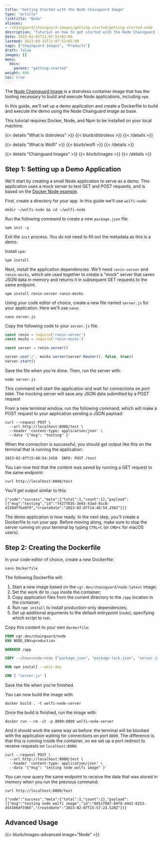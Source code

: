 ```yaml
---
title: "Getting Started with the Node Chainguard Image"
type: "article"
linktitle: "Node"
aliases: 
- /chainguard/chainguard-images/getting-started/getting-started-node
description: "Tutorial on how to get started with the Node Chainguard Image"
date: 2023-02-01T11:07:52+02:00
lastmod: 2023-09-22T11:07:52+02:00
tags: ["Chainguard Images", "Products"]
draft: false
images: []
menu:
  docs:
    parent: "getting-started"
weight: 040
toc: true
---
```


The [Node Chainguard Image](https://images.chainguard.dev/directory/image/node/overview?utm_source=cg-academy&utm_medium=website&utm_campaign=dev-enablement&utm_content=edu-content-chainguard-chainguard-images-getting-started-node) is a distroless container image that has the tooling necessary to build and execute Node applications, including  `npm`.

In this guide, we'll set up a demo application and create a Dockerfile to build and execute the demo using the Node Chainguard Image as base.

This tutorial requires Docker, Node, and Npm to be installed on your local machine.

{{< details "What is distroless" >}}
{{< blurb/distroless >}}
{{< /details >}}

{{< details "What is Wolfi" >}}
{{< blurb/wolfi >}}
{{< /details >}}

{{< details "Chainguard Images" >}}
{{< blurb/images >}}
{{< /details >}}

## Step 1: Setting up a Demo Application

We'll start by creating a small Node application to serve as a demo. This application uses a mock server to test GET and POST requests, and is based on the [Docker Node example](https://docs.docker.com/language/nodejs/build-images/).

First, create a directory for your app. In this guide we'll use `wolfi-node`:

```shell
mkdir ~/wolfi-node && cd ~/wolfi-node
```

Run the following command to create a new `package.json` file.

```shell
npm init -y
```

Exit the `init` process.  You do not need to fill out the metadata as this is a demo.

Install `npm`:

```shell
npm install
```

Next, install the application dependencies. We'll need `ronin-server` and `ronin-mocks`, which are used together to create a "mock" server that saves JSON data in memory and returns it in subsequent GET requests to the same endpoint.

```shell
npm install ronin-server ronin-mocks
```

Using your code editor of choice, create a new file named `server.js` for your application. Here we'll use `nano`:

```shell
nano server.js
```

Copy the following code to your `server.js` file:

```js
const ronin = require('ronin-server')
const mocks = require('ronin-mocks')

const server = ronin.server()

server.use('/', mocks.server(server.Router(), false, true))
server.start()
```

Save the file when you're done. Then, run the server with:

```shell
node server.js
```

This command will start the application and wait for connections on port `8000`. The mocking server will save any JSON data submitted by a POST request

From a new terminal window, run the following command, which will make a POST request to your application sending a JSON payload:

```shell
curl --request POST \
  --url http://localhost:8000/test \
  --header 'content-type: application/json' \
  --data '{"msg": "testing" }'
```

When the connection is successful, you should get output like this on the terminal that is running the application:

```shell
2023-02-07T15:48:54:2450  INFO: POST /test
```
You can now test that the content was saved by running a GET request to the same endpoint:

```shell
curl http://localhost:8000/test
```

You'll get output similar to this:

```shell
{"code":"success","meta":{"total":1,"count":1},"payload":[{"msg":"testing","id":"f427f835-3e93-43ad-91c8-d150dffba0f9","createDate":"2023-02-07T14:48:54.256Z"}]}
```

The demo application is now ready. In the next step, you'll create a Dockerfile to run your app. Before moving along, make sure to stop the server running on your terminal by typing `CTRL+C` (or `CMD+C` for macOS users).

## Step 2: Creating the Dockerfile

In your code editor of choice, create a new Dockerfile:

```shell
nano Dockerfile
```
The following Dockerfile will:

1. Start a new image based on the `cgr.dev/chainguard/node:latest` image;
2. Set the work dir to `/app` inside the container;
3. Copy application files from the current directory to the `/app` location in the container;
4. Run `npm install` to install production-only dependencies;
7. Set up additional arguments to the default entrypoint (`node`), specifying which script to run.

Copy this content to your own `Dockerfile`:

```Dockerfile
FROM cgr.dev/chainguard/node
ENV NODE_ENV=production

WORKDIR /app

COPY --chown=node:node ["package.json", "package-lock.json", "server.js", "./"]

RUN npm install --omit-dev

CMD [ "server.js" ]
```
Save the file when you're finished.

You can now build the image with:

```shell
docker build . -t wolfi-node-server
```

Once the build is finished, run the image with:

```shell
docker run --rm -it -p 8000:8000 wolfi-node-server
```

And it should work the same way as before: the terminal will be blocked with the application waiting for connections on port `8000`. The difference is that this is running inside the container, so we set up a port redirect to receive requests on `localhost:8000`.

```shell
curl --request POST \
  --url http://localhost:8000/test \
  --header 'content-type: application/json' \
  --data '{"msg": "testing node wolfi image" }'
```
You can now query the same endpoint to receive the data that was stored in memory when you run the previous command:

```shell
curl http://localhost:8000/test
```
```shell
{"code":"success","meta":{"total":1,"count":1},"payload":[{"msg":"testing node wolfi image","id":"6011f987-b9f8-4442-8253-d54166df5966","createDate":"2023-02-07T15:57:23.520Z"}]}
```

## Advanced Usage

{{< blurb/images-advanced image="Node" >}}
